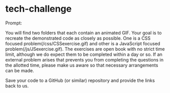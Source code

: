 # tech-challenge
Prompt:

You will find two folders that each contain an animated GIF. Your goal is to recreate the demonstrated code as closely as possible. One is a CSS focused problem(/css/CSSexercise.gif) and other is a JavaScript focused problem(/js/JSexercise.gif). The exercises are open book with no strict time limit, although we do expect them to be completed within a day or so. If an external problem arises that prevents you from completing the questions in the allotted time, please make us aware so that necessary arrangements can be made. 

Save your code to a GitHub (or similar) repository and provide the links back to us.
